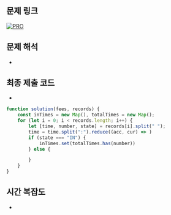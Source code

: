 ## 문제 링크

[![PRO]][Link]

## 문제 해석

-

## 최종 제출 코드

-

```js
function solution(fees, records) {
    const inTimes = new Map(), totalTimes = new Map();
    for (let i = 0; i < records.length; i++) {
        let [time, number, state] = records[i].split(" ");
        time = time.split(":").reduce((acc, cur) => )
        if (state === "IN") {
            inTimes.set(totalTimes.has(number))
        } else {

        }
    }
}
```

## 시간 복잡도

-

<!---------------------------------------------------------------------------->

[PRO]: https://github.com/chopinoff/js-algorithm/assets/107768516/6bb592e8-21d7-4244-91bb-8708f1f8ebb0
[BOJ]: https://github.com/chopinoff/js-algorithm/assets/107768516/ab4a009d-7575-4362-8a74-ebd2476570e4
[Link]: https://school.programmers.co.kr/learn/courses/30/lessons/92341
